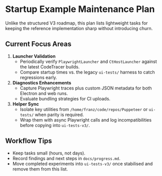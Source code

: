 # Startup Example Maintenance Plan

Unlike the structured V3 roadmap, this plan lists lightweight tasks for keeping the reference implementation sharp without introducing churn.

## Current Focus Areas

1. **Launcher Validation**
   - Periodically verify `PlaywrightLauncher` and `CtHostLauncher` against the latest CodeTracer builds.
   - Compare startup times vs. the legacy `ui-tests/` harness to catch regressions early.
2. **Diagnostics Enhancements**
   - Capture Playwright traces plus custom JSON metadata for both Electron and web runs.
   - Evaluate bundling strategies for CI uploads.
3. **Helper Sync**
   - Isolate key utilities from `/home/franz/code/repos/Puppeteer` or `ui-tests/` when parity is required.
   - Wrap them with async Playwright calls and log incompatibilities before copying into `ui-tests-v3/`.

## Workflow Tips

- Keep tasks small (hours, not days).
- Record findings and next steps in `docs/progress.md`.
- Move completed experiments into `ui-tests-v3/` once stabilised and remove them from this list.
